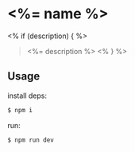 # <%= name %>
<% if (description) { %>
> <%= description %>
<% } %>
## Usage

install deps:

```bash
$ npm i
```

run:

```bash
$ npm run dev
```